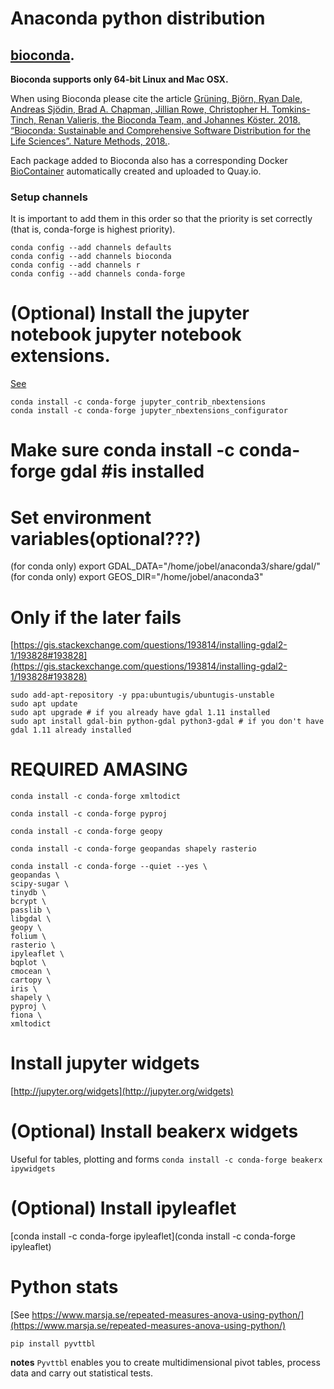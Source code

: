 # Anaconda python distribution
## [bioconda](https://bioconda.github.io/).

**Bioconda supports only 64-bit Linux and Mac OSX.**

When using Bioconda please cite the article [Grüning, Björn, Ryan Dale, Andreas Sjödin, Brad A. Chapman, Jillian Rowe, Christopher H. Tomkins-Tinch, Renan Valieris, the Bioconda Team, and Johannes Köster. 2018. “Bioconda: Sustainable and Comprehensive Software Distribution for the Life Sciences”. Nature Methods, 2018.](https://doi.org/10.1038/s41592-018-0046-7).

Each package added to Bioconda also has a corresponding Docker [BioContainer](https://biocontainers.pro/) automatically created and uploaded to Quay.io.

### Setup channels

It is important to add them in this order so that the priority is set correctly (that is, conda-forge is highest priority).

```
conda config --add channels defaults
conda config --add channels bioconda
conda config --add channels r
conda config --add channels conda-forge
```


# (Optional) Install the jupyter notebook jupyter notebook extensions.
[See](https://ndres.me/post/best-jupyter-notebook-extensions/)

```
conda install -c conda-forge jupyter_contrib_nbextensions
conda install -c conda-forge jupyter_nbextensions_configurator
```



# Make sure conda install -c conda-forge gdal #is installed


# Set environment variables(optional???)
(for conda only) export GDAL_DATA="/home/jobel/anaconda3/share/gdal/"
(for conda only) export GEOS_DIR="/home/jobel/anaconda3"

# Only if the later fails
[https://gis.stackexchange.com/questions/193814/installing-gdal2-1/193828#193828](https://gis.stackexchange.com/questions/193814/installing-gdal2-1/193828#193828)
```
sudo add-apt-repository -y ppa:ubuntugis/ubuntugis-unstable
sudo apt update
sudo apt upgrade # if you already have gdal 1.11 installed
sudo apt install gdal-bin python-gdal python3-gdal # if you don't have gdal 1.11 already installed

```
# REQUIRED AMASING
`conda install -c conda-forge xmltodict`

`conda install -c conda-forge pyproj`

`conda install -c conda-forge geopy`

`conda install -c conda-forge geopandas shapely rasterio`

```
conda install -c conda-forge --quiet --yes \
geopandas \
scipy-sugar \
tinydb \
bcrypt \
passlib \
libgdal \
geopy \
folium \
rasterio \
ipyleaflet \
bqplot \
cmocean \
cartopy \
iris \
shapely \
pyproj \
fiona \
xmltodict
```


# Install jupyter widgets
[http://jupyter.org/widgets](http://jupyter.org/widgets)

# (Optional) Install beakerx widgets

Useful for tables, plotting and forms
`conda install -c conda-forge beakerx ipywidgets`

# (Optional) Install ipyleaflet

[conda install -c conda-forge ipyleaflet](conda install -c conda-forge ipyleaflet)


# Python stats
[See https://www.marsja.se/repeated-measures-anova-using-python/](https://www.marsja.se/repeated-measures-anova-using-python/)

`pip install pyvttbl`

**notes** `Pyvttbl` enables you to create multidimensional pivot tables, process data and carry out statistical tests.
